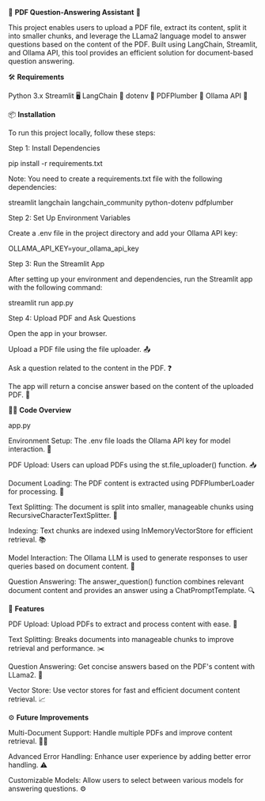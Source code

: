 📄 **PDF Question-Answering Assistant** 🤖

This project enables users to upload a PDF file, extract its content, split it into smaller chunks, and leverage the LLama2 
language model to answer questions based on the content of the PDF. Built using LangChain, Streamlit, and Ollama API, this 
tool provides an efficient solution for document-based question answering.

🛠️ **Requirements**

Python 3.x
Streamlit 🖥️
LangChain 🔗
dotenv 🌱
PDFPlumber 📑
Ollama API 🔑

📦 **Installation**

To run this project locally, follow these steps:

Step 1: Install Dependencies

pip install -r requirements.txt

Note: You need to create a requirements.txt file with the following dependencies:

streamlit
langchain
langchain_community
python-dotenv
pdfplumber

Step 2: Set Up Environment Variables

Create a .env file in the project directory and add your Ollama API key:

OLLAMA_API_KEY=your_ollama_api_key

Step 3: Run the Streamlit App

After setting up your environment and dependencies, run the Streamlit app with the following command:

streamlit run app.py

Step 4: Upload PDF and Ask Questions

Open the app in your browser.

Upload a PDF file using the file uploader. 📤

Ask a question related to the content in the PDF. ❓

The app will return a concise answer based on the content of the uploaded PDF. 💬

🧑‍💻 **Code Overview**

app.py

Environment Setup: The .env file loads the Ollama API key for model interaction. 🔑

PDF Upload: Users can upload PDFs using the st.file_uploader() function. 📥

Document Loading: The PDF content is extracted using PDFPlumberLoader for processing. 📃

Text Splitting: The document is split into smaller, manageable chunks using RecursiveCharacterTextSplitter. 🧩

Indexing: Text chunks are indexed using InMemoryVectorStore for efficient retrieval. 📚

Model Interaction: The Ollama LLM is used to generate responses to user queries based on document content. 🧠

Question Answering: The answer_question() function combines relevant document content and provides an answer using a ChatPromptTemplate. 🔍

🚀 **Features**

PDF Upload: Upload PDFs to extract and process content with ease. 📂

Text Splitting: Breaks documents into manageable chunks to improve retrieval and performance. ✂️

Question Answering: Get concise answers based on the PDF's content with LLama2. 🤖

Vector Store: Use vector stores for fast and efficient document content retrieval. 📈

⚙️ **Future Improvements**

Multi-Document Support: Handle multiple PDFs and improve content retrieval. 📄📄

Advanced Error Handling: Enhance user experience by adding better error handling. ⚠️

Customizable Models: Allow users to select between various models for answering questions. ⚙️
